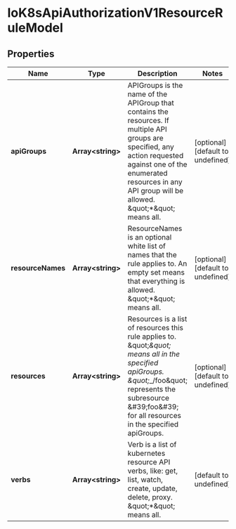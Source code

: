 # IoK8sApiAuthorizationV1ResourceRuleModel

## Properties

Name | Type | Description | Notes
------------ | ------------- | ------------- | -------------
**apiGroups** | **Array&lt;string&gt;** | APIGroups is the name of the APIGroup that contains the resources.  If multiple API groups are specified, any action requested against one of the enumerated resources in any API group will be allowed.  \&quot;*\&quot; means all. | [optional] [default to undefined]
**resourceNames** | **Array&lt;string&gt;** | ResourceNames is an optional white list of names that the rule applies to.  An empty set means that everything is allowed.  \&quot;*\&quot; means all. | [optional] [default to undefined]
**resources** | **Array&lt;string&gt;** | Resources is a list of resources this rule applies to.  \&quot;*\&quot; means all in the specified apiGroups.  \&quot;*_/foo\&quot; represents the subresource \&#39;foo\&#39; for all resources in the specified apiGroups. | [optional] [default to undefined]
**verbs** | **Array&lt;string&gt;** | Verb is a list of kubernetes resource API verbs, like: get, list, watch, create, update, delete, proxy.  \&quot;*\&quot; means all. | [default to undefined]


